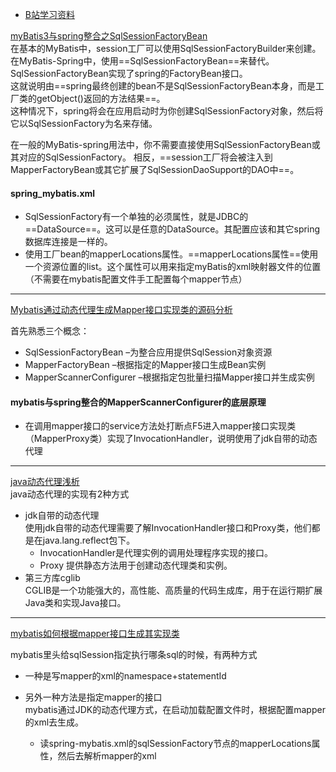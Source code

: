 - [B站学习资料](https://www.bilibili.com/video/BV19441197bs?t=80)

[myBatis3与spring整合之SqlSessionFactoryBean](http://blog.csdn.net/u010538302/article/details/51822479)  
在基本的MyBatis中，session工厂可以使用SqlSessionFactoryBuilder来创建。     
在MyBatis-Spring中，使用==SqlSessionFactoryBean==来替代。  
SqlSessionFactoryBean实现了spring的FactoryBean接口。   
这就说明由==spring最终创建的bean不是SqlSessionFactoryBean本身，而是工厂类的getObject()返回的方法结果==。  
这种情况下，spring将会在应用启动时为你创建SqlSessionFactory对象，然后将它以SqlSessionFactory为名来存储。 

在一般的MyBatis-spring用法中，你不需要直接使用SqlSessionFactoryBean或其对应的SqlSessionFactory。 
相反，==session工厂将会被注入到MapperFactoryBean或其它扩展了SqlSessionDaoSupport的DAO中==。

#### spring_mybatis.xml
- SqlSessionFactory有一个单独的必须属性，就是JDBC的==DataSource==。这可以是任意的DataSource。其配置应该和其它spring数据库连接是一样的。
- 使用工厂bean的mapperLocations属性。==mapperLocations属性==使用一个资源位置的list。这个属性可以用来指定myBatis的xml映射器文件的位置（不需要在mybatis配置文件手工配置每个mapper节点）

---
[Mybatis通过动态代理生成Mapper接口实现类的源码分析](http://blog.csdn.net/starryninglong/article/details/68961226)

首先熟悉三个概念： 
- SqlSessionFactoryBean 
–为整合应用提供SqlSession对象资源 
- MapperFactoryBean 
–根据指定的Mapper接口生成Bean实例 
- MapperScannerConfigurer 
–根据指定包批量扫描Mapper接口并生成实例

#### mybatis与spring整合的MapperScannerConfigurer的底层原理 

- 在调用mapper接口的service方法处打断点F5进入mapper接口实现类（MapperProxy类）实现了InvocationHandler，说明使用了jdk自带的动态代理     

---
[java动态代理浅析](http://www.cnblogs.com/fangjian0423/p/java-dynamic-proxy.html)   
java动态代理的实现有2种方式 
- jdk自带的动态代理     
使用jdk自带的动态代理需要了解InvocationHandler接口和Proxy类，他们都是在java.lang.reflect包下。
    - InvocationHandler是代理实例的调用处理程序实现的接口。
    - Proxy 提供静态方法用于创建动态代理类和实例。
- 第三方库cglib     
CGLIB是一个功能强大的，高性能、高质量的代码生成库，用于在运行期扩展Java类和实现Java接口。
---
[mybatis如何根据mapper接口生成其实现类](http://www.cnblogs.com/ChenLLang/p/5307590.html)

mybatis里头给sqlSession指定执行哪条sql的时候，有两种方式
- 一种是写mapper的xml的namespace+statementId

- 另外一种方法是指定mapper的接口    
mybatis通过JDK的动态代理方式，在启动加载配置文件时，根据配置mapper的xml去生成。        

    - 读spring-mybatis.xml的sqlSessionFactory节点的mapperLocations属性，然后去解析mapper的xml
    
